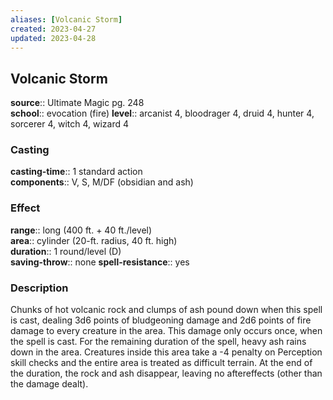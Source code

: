 ```yaml
---
aliases: [Volcanic Storm]
created: 2023-04-27
updated: 2023-04-28
---
```


## Volcanic Storm

**source**:: Ultimate Magic pg. 248  
**school**:: evocation (fire)
**level**:: arcanist 4, bloodrager 4, druid 4, hunter 4, sorcerer 4, witch 4, wizard 4

### Casting

**casting-time**:: 1 standard action  
**components**:: V, S, M/DF (obsidian and ash)

### Effect

**range**:: long (400 ft. + 40 ft./level)  
**area**:: cylinder (20-ft. radius, 40 ft. high)  
**duration**:: 1 round/level (D)  
**saving-throw**:: none
**spell-resistance**:: yes

### Description

Chunks of hot volcanic rock and clumps of ash pound down when this spell is cast, dealing 3d6 points of bludgeoning damage and 2d6 points of fire damage to every creature in the area. This damage only occurs once, when the spell is cast. For the remaining duration of the spell, heavy ash rains down in the area. Creatures inside this area take a -4 penalty on Perception skill checks and the entire area is treated as difficult terrain. At the end of the duration, the rock and ash disappear, leaving no aftereffects (other than the damage dealt).
